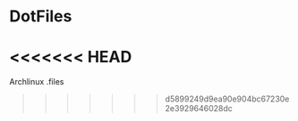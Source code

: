 DotFiles
========
<<<<<<< HEAD
=======

Archlinux .files
>>>>>>> d5899249d9ea90e904bc67230e2e3929646028dc
